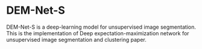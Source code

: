 # DEM-Net-S
DEM-Net-S is a deep-learning model for unsupervised image segmentation. This is the implementation of Deep expectation-maximization network for unsupervised image segmentation and clustering paper. 


